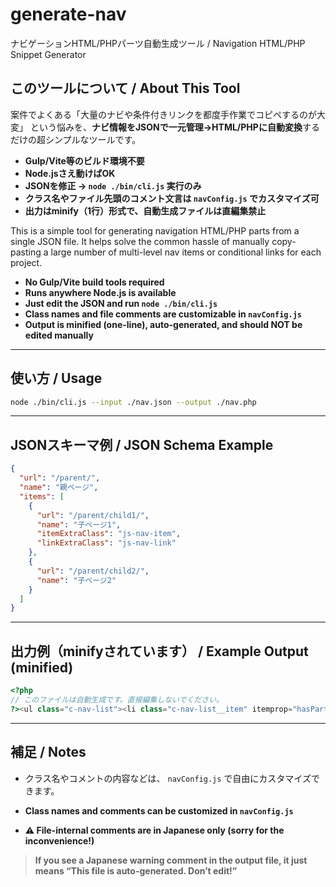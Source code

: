 # generate-nav

ナビゲーションHTML/PHPパーツ自動生成ツール / Navigation HTML/PHP Snippet Generator  

## このツールについて / About This Tool

案件でよくある「大量のナビや条件付きリンクを都度手作業でコピペするのが大変」
という悩みを、**ナビ情報をJSONで一元管理→HTML/PHPに自動変換**するだけの超シンプルなツールです。

* **Gulp/Vite等のビルド環境不要**
* **Node.jsさえ動けばOK**
* **JSONを修正 → `node ./bin/cli.js` 実行のみ**
* **クラス名やファイル先頭のコメント文言は `navConfig.js` でカスタマイズ可**
* **出力はminify（1行）形式で、自動生成ファイルは直編集禁止**
  
This is a simple tool for generating navigation HTML/PHP parts from a single JSON file.
It helps solve the common hassle of manually copy-pasting a large number of multi-level nav items or conditional links for each project.

* **No Gulp/Vite build tools required**
* **Runs anywhere Node.js is available**
* **Just edit the JSON and run `node ./bin/cli.js`**
* **Class names and file comments are customizable in `navConfig.js`**
* **Output is minified (one-line), auto-generated, and should NOT be edited manually**

---

## 使い方 / Usage

```bash
node ./bin/cli.js --input ./nav.json --output ./nav.php
```

---

## JSONスキーマ例 / JSON Schema Example

```json
{
  "url": "/parent/",
  "name": "親ページ",
  "items": [
    {
      "url": "/parent/child1/",
      "name": "子ページ1",
      "itemExtraClass": "js-nav-item",
      "linkExtraClass": "js-nav-link"
    },
    {
      "url": "/parent/child2/",
      "name": "子ページ2"
    }
  ]
}
```

---

## 出力例（minifyされています） / Example Output (minified)

```php
<?php
// このファイルは自動生成です。直接編集しないでください。
?><ul class="c-nav-list"><li class="c-nav-list__item" itemprop="hasPart" itemscope itemtype="http://schema.org/WebPage"><a class="c-nav-list__link" itemprop="url" href="/parent/" aria-label="親ページ">親ページ</a><ul class="c-nav-list__child"><li class="c-nav-list__item js-nav-item" itemprop="hasPart" itemscope itemtype="http://schema.org/WebPage"><a class="c-nav-list__link js-nav-link" itemprop="url" href="/parent/child1/" aria-label="子ページ1">子ページ1</a></li><li class="c-nav-list__item" itemprop="hasPart" itemscope itemtype="http://schema.org/WebPage"><a class="c-nav-list__link" itemprop="url" href="/parent/child2/" aria-label="子ページ2">子ページ2</a></li></ul></li></ul>
```

---

## 補足 / Notes

* クラス名やコメントの内容などは、 `navConfig.js` で自由にカスタマイズできます。 

* **Class names and comments can be customized in `navConfig.js`**
* **⚠️ File-internal comments are in Japanese only (sorry for the inconvenience!)**

> **If you see a Japanese warning comment in the output file,
> it just means “This file is auto-generated. Don’t edit!”**  